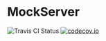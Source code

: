 # MockServer

![Travis CI Status](https://travis-ci.org/douglaspribeiro/MockServer.svg?branch=master)
[![codecov.io](https://codecov.io/github/douglaspribeiro/MockServer/coverage.svg?branch=master)](https://codecov.io/github/douglaspribeiro/MockServer?branch=master)
